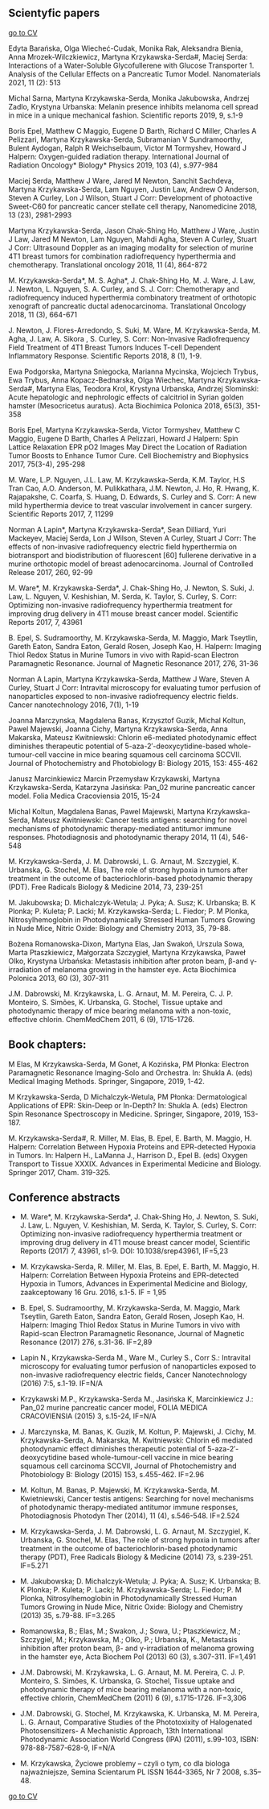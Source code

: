 ## Scientyfic papers

[go to CV](https://krzykawska.github.io/digital-cv/)

Edyta Barańska, Olga Wiecheć-Cudak, Monika Rak, Aleksandra Bienia, Anna Mrozek-Wilczkiewicz, Martyna Krzykawska-Serda#, Maciej Serda: Interactions of a Water-Soluble Glycofullerene with Glucose Transporter 1. Analysis of the Cellular Effects on a Pancreatic Tumor Model. 
Nanomaterials 2021,  11 (2): 513

Michal Sarna, Martyna Krzykawska-Serda, Monika Jakubowska, Andrzej Zadlo, Krystyna Urbanska: Melanin presence inhibits melanoma cell spread in mice in a unique mechanical fashion.
Scientific reports 2019, 9, s.1-9

Boris Epel, Matthew C Maggio, Eugene D Barth, Richard C Miller, Charles A Pelizzari, Martyna Krzykawska-Serda, Subramanian V Sundramoorthy, Bulent Aydogan, Ralph R Weichselbaum, Victor M Tormyshev, Howard J Halpern: Oxygen-guided radiation therapy.
International Journal of Radiation Oncology* Biology* Physics 2019, 103 (4), s.977-984

Maciej Serda, Matthew J Ware, Jared M Newton, Sanchit Sachdeva, Martyna Krzykawska-Serda, Lam Nguyen, Justin Law, Andrew O Anderson, Steven A Curley, Lon J Wilson, Stuart J Corr: Development of photoactive Sweet-C60 for pancreatic cancer stellate cell therapy,
Nanomedicine 2018, 13 (23), 2981-2993

Martyna Krzykawska-Serda, Jason Chak-Shing Ho, Matthew J Ware, Justin J Law, Jared M Newton, Lam Nguyen, Mahdi Agha, Steven A Curley, Stuart J Corr: Ultrasound Doppler as an imaging modality for selection of murine 4T1 breast tumors for combination radiofrequency hyperthermia and chemotherapy.
Translational oncology 2018, 11 (4), 864-872

M. Krzykawska-Serda*, M. S. Agha*, J. Chak-Shing Ho, M. J. Ware, J. Law, J. Newton, L. Nguyen, S. A. Curley, and S. J. Corr: Chemotherapy and radiofrequency induced hyperthermia combinatory treatment of orthotopic xenograft of pancreatic ductal adenocarcinoma.
Translational Oncology 2018, 11 (3), 664-671

J. Newton, J. Flores-Arredondo, S. Suki, M. Ware, M. Krzykawska-Serda, M. Agha, J. Law, A. Sikora , S. Curley, S. Corr: Non-Invasive Radiofrequency Field Treatment of 4T1 Breast Tumors Induces T-cell Dependent Inflammatory Response.
Scientific Reports 2018, 8 (1), 1-9.

Ewa Podgorska, Martyna Sniegocka, Marianna Mycinska, Wojciech Trybus, Ewa Trybus, Anna Kopacz-Bednarska, Olga Wiechec, Martyna Krzykawska-Serda#, Martyna Elas, Teodora Krol, Krystyna Urbanska, Andrzej Slominski: Acute hepatologic and nephrologic effects of calcitriol in Syrian golden hamster (Mesocricetus auratus).
Acta Biochimica Polonica 2018, 65(3), 351-358

Boris Epel, Martyna Krzykawska-Serda, Victor Tormyshev, Matthew C Maggio, Eugene D Barth, Charles A Pelizzari, Howard J Halpern: Spin Lattice Relaxation EPR pO2 Images May Direct the Location of Radiation Tumor Boosts to Enhance Tumor Cure.
Cell Biochemistry and Biophysics 2017, 75(3-4), 295-298

M. Ware, L.P. Nguyen, J.L. Law, M. Krzykawska-Serda, K.M. Taylor, H.S Tran Cao, A.O. Anderson, M. Pulikkathara, J.M. Newton, J. Ho, R. Hwang, K. Rajapakshe, C. Coarfa, S. Huang, D. Edwards, S. Curley and S. Corr: A new mild hyperthermia device to treat vascular involvement in cancer surgery.
Scientific Reports 2017, 7, 11299

Norman A Lapin*, Martyna Krzykawska-Serda*, Sean Dilliard, Yuri Mackeyev, Maciej Serda, Lon J Wilson, Steven A Curley, Stuart J Corr: The effects of non-invasive radiofrequency electric field hyperthermia on biotransport and biodistribution of fluorescent [60] fullerene derivative in a murine orthotopic model of breast adenocarcinoma.
Journal of Controlled Release 2017, 260, 92-99

M. Ware*, M. Krzykawska-Serda*, J. Chak-Shing Ho, J. Newton, S. Suki, J. Law, L. Nguyen, V. Keshishian, M. Serda, K. Taylor, S. Curley, S. Corr: Optimizing non-invasive radiofrequency hyperthermia treatment for improving drug delivery in 4T1 mouse breast cancer model.
Scientific Reports 2017, 7, 43961


B. Epel, S. Sudramoorthy, M. Krzykawska-Serda, M. Maggio, Mark Tseytlin, Gareth Eaton, Sandra Eaton, Gerald Rosen, Joseph Kao, H. Halpern: Imaging Thiol Redox Status in Murine Tumors in vivo with Rapid-scan Electron Paramagnetic Resonance.
Journal of Magnetic Resonance 2017, 276, 31-36

Norman A Lapin, Martyna Krzykawska-Serda, Matthew J Ware, Steven A Curley, Stuart J Corr: Intravital microscopy for evaluating tumor perfusion of nanoparticles exposed to non-invasive radiofrequency electric fields.
Cancer nanotechnology 2016, 7(1), 1-19

Joanna Marczynska, Magdalena Banas, Krzysztof Guzik, Michal Koltun, Pawel Majewski, Joanna Cichy, Martyna Krzykawska-Serda, Anna Makarska, Mateusz Kwitniewski: Chlorin e6-mediated photodynamic effect diminishes therapeutic potential of 5-aza-2′-deoxycytidine-based whole-tumour-cell vaccine in mice bearing squamous cell carcinoma SCCVII.
Journal of Photochemistry and Photobiology B: Biology 2015, 153: 455-462

Janusz Marcinkiewicz Marcin Przemysław Krzykawski, Martyna Krzykawska-Serda, Katarzyna Jasińska: Pan_02 murine pancreatic cancer model. Folia Medica Cracoviensia 2015, 15-24

Michal Koltun, Magdalena Banas, Pawel Majewski, Martyna Krzykawska-Serda, Mateusz Kwitniewski: Cancer testis antigens: searching for novel mechanisms of photodynamic therapy-mediated antitumor immune responses. Photodiagnosis and photodynamic therapy 2014, 11 (4), 546-548

M. Krzykawska-Serda, J. M. Dabrowski, L. G. Arnaut, M. Szczygiel, K. Urbanska, G. Stochel, M. Elas, The role of strong hypoxia in tumors after treatment in the outcome of bacteriochlorin-based photodynamic therapy (PDT).
Free Radicals Biology & Medicine 2014, 73, 239-251

M. Jakubowska; D. Michalczyk-Wetula; J. Pyka; A. Susz; K. Urbanska; B. K Plonka; P. Kuleta; P. Lacki; M. Krzykawska-Serda; L. Fiedor; P. M Plonka, Nitrosylhemoglobin in Photodynamically Stressed Human Tumors Growing in Nude Mice,
Nitric Oxide: Biology and Chemistry 2013, 35, 79-88.

Bożena Romanowska-Dixon, Martyna Elas, Jan Swakoń, Urszula Sowa, Marta Ptaszkiewicz, Małgorzata Szczygieł, Martyna Krzykawska, Paweł Olko, Krystyna Urbańska: Metastasis inhibition after proton beam, β-and γ-irradiation of melanoma growing in the hamster eye. Acta Biochimica Polonica 2013, 60 (3), 307-311

J.M. Dabrowski, M. Krzykawska, L. G. Arnaut, M. M. Pereira, C. J. P. Monteiro, S. Simões, K. Urbanska, G. Stochel, Tissue uptake and photodynamic therapy of mice bearing melanoma with a non-toxic, effective chlorin.
ChemMedChem 2011, 6 (9), 1715-1726.

## Book chapters:

M Elas, M Krzykawska-Serda, M Gonet, A Kozińska, PM Płonka: Electron Paramagnetic Resonance Imaging-Solo and Orchestra.
In: Shukla A. (eds) Medical Imaging Methods. Springer, Singapore, 2019, 1-42.

M Krzykawska-Serda, D Michalczyk-Wetula, PM Płonka: Dermatological Applications of EPR: Skin-Deep or In-Depth?
In: Shukla A. (eds) Electron Spin Resonance Spectroscopy in Medicine. Springer, Singapore, 2019, 153-187.

M. Krzykawska-Serda#, R. Miller, M. Elas, B. Epel, E. Barth, M. Maggio, H. Halpern: Correlation Between Hypoxia Proteins and EPR-detected Hypoxia in Tumors.
In: Halpern H., LaManna J., Harrison D., Epel B. (eds) Oxygen Transport to Tissue XXXIX. Advances in Experimental Medicine and Biology. Springer 2017, Cham. 319-325.

## Conference abstracts  

- M. Ware*, M. Krzykawska-Serda*, J. Chak-Shing Ho, J. Newton, S. Suki, J. Law, L. Nguyen, V. Keshishian, M. Serda, K. Taylor, S. Curley, S. Corr: Optimizing non-invasive radiofrequency hyperthermia treatment or improving drug delivery in 4T1 mouse breast cancer model, Scientific Reports (2017) 7, 43961, s1-9. DOI: 10.1038/srep43961, IF=5,23 

-	M. Krzykawska-Serda, R.  Miller, M. Elas, B. Epel, E. Barth, M. Maggio, H. Halpern: Correlation Between Hypoxia Proteins and EPR-detected Hypoxia in Tumors, Advances in Experimental Medicine and Biology, zaakceptowany 16 Gru. 2016, s.1-5. IF = 1,95

-	B. Epel, S. Sudramoorthy, M. Krzykawska-Serda, M. Maggio, Mark Tseytlin, Gareth Eaton, Sandra Eaton, Gerald Rosen, Joseph Kao, H. Halpern: Imaging Thiol Redox Status in Murine Tumors in vivo with Rapid-scan Electron Paramagnetic Resonance, Journal of Magnetic Resonance (2017) 276, s.31-36. IF=2,89

-	Lapin N., Krzykawska-Serda M., Ware M., Curley S., Corr S.: Intravital microscopy for evaluating tumor perfusion of nanoparticles exposed to non-invasive radiofrequency electric fields, Cancer Nanotechnology (2016) 7:5, s.1-19. IF=N/A

-	Krzykawski M.P., Krzykawska-Serda M., Jasińska K, Marcinkiewicz J.: Pan_02 murine pancreatic cancer model, FOLIA MEDICA CRACOVIENSIA (2015) 3, s.15-24, IF=N/A

-	J. Marczynska, M. Banas, K. Guzik, M. Koltun, P. Majewski, J. Cichy, M. Krzykawska-Serda, A. Makarska, M. Kwitniewski:  Chlorin e6 mediated photodynamic effect diminishes therapeutic potential of 5-aza-2′-deoxycytidine based whole-tumour-cell vaccine in mice bearing squamous cell carcinoma SCCVII, Journal of Photochemistry and Photobiology B: Biology (2015) 153, s.455-462. IF=2.96

-	M. Koltun, M. Banas, P. Majewski, M. Krzykawska-Serda, M. Kwietniewski, Cancer testis antigens: Searching for novel mechanisms of photodynamic therapy-mediated antitumor immune responses, Photodiagnosis Photodyn Ther (2014), 11 (4), s.546-548. IF=2.524

-	M. Krzykawska-Serda, J. M. Dabrowski, L. G. Arnaut, M. Szczygiel, K. Urbanska, G. Stochel, M. Elas, The role of strong hypoxia in tumors after treatment in the outcome of bacteriochlorin-based photodynamic therapy (PDT), Free Radicals Biology & Medicine (2014) 73, s.239-251. IF=5.271

-	M. Jakubowska; D. Michalczyk-Wetula; J. Pyka; A. Susz; K. Urbanska; B. K Plonka; P. Kuleta; P. Lacki; M. Krzykawska-Serda; L. Fiedor; P. M Plonka, Nitrosylhemoglobin in Photodynamically Stressed Human Tumors Growing in Nude Mice, Nitric Oxide: Biology and Chemistry (2013) 35, s.79-88. IF=3.265

-	Romanowska, B.; Elas, M.; Swakon, J.; Sowa, U.; Ptaszkiewicz, M.; Szczygiel, M.; Krzykawska, M.; Olko, P.; Urbanska, K., Metastasis inhibition after proton beam, β- and γ-irradiation of melanoma growing in the hamster eye, Acta Biochem Pol (2013) 60 (3), s.307-311. IF=1,491

-	J.M. Dabrowski, M. Krzykawska, L. G. Arnaut, M. M. Pereira, C. J. P. Monteiro, S. Simões, K. Urbanska, G. Stochel, Tissue uptake and photodynamic therapy of mice bearing melanoma with a non-toxic, effective chlorin, ChemMedChem (2011) 6 (9), s.1715-1726. IF=3,306

-	J.M. Dabrowski, G. Stochel, M. Krzykawska, K. Urbanska,  M. M. Pereira,  L. G. Arnaut,  Comparative Studies of the Phototoxixity of Halogenated Photosensitizers- A Mechanistic Approach, 13th International Photodynamic Association World Congress (IPA) (2011), s.99-103,  ISBN: 978-88-7587-628-9, IF=N/A

-	M. Krzykawska, Życiowe problemy – czyli o tym, co dla biologa najważniejsze, Semina Scientarum PL ISSN 1644-3365, Nr 7 2008, s.35–48.


[go to CV](https://krzykawska.github.io/digital-cv/)


